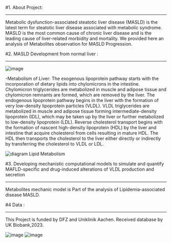 #1.  About Project: 
___________________________________________________________________________________________________________________________________________________________________________________________________________________________

Metabolic dysfunction-associated steatotic liver disease (MASLD) is the latest term for steatotic liver disease associated with metabolic syndrome. MASLD is the most common cause of chronic liver disease and is the leading cause of liver-related morbidity and mortality. 
We provided here an analysis of Metabolites observation for MASLD Progression. 

#2. MASLD Development from normal liver : 
___________________________________________________________________________________________________________________________________________________________________________________________________________________________

![image](https://github.com/Meet2197/Metabolites-Visualisation/assets/125220294/de02ecc0-0049-435b-95c6-e35026025661)

-Metabolism of Liver:  The exogenous lipoprotein pathway starts with the incorporation of dietary lipids into chylomicrons in the intestine. Chylomicron triglycerides are metabolized in muscle and adipose tissue and chylomicron remnants are formed, which are removed by the liver. The endogenous lipoprotein pathway begins in the liver with the formation of very low-density lipoprotein particles (VLDL). VLDL triglycerides are metabolized in muscle and adipose tissue forming intermediate-density lipoprotein (IDL), which may be taken up by the liver or further metabolized to low-density lipoprotein (LDL). Reverse cholesterol transport begins with the formation of nascent high-density lipoprotein (HDL) by the liver and intestine that acquire cholesterol from cells resulting in mature HDL. The HDL then transports the cholesterol to the liver either directly or indirectly by transferring the cholesterol to VLDL or LDL.

![diagram Lipid Metabolism](https://github.com/Meet2197/Metabolites-Visualisation/assets/125220294/c0bb610b-0ba2-45f6-819f-e5c8301a463c)


#3.  Developing mechanistic computational models to simulate and quantify MAFLD-specific and drug-induced alterations of VLDL production and secretion
___________________________________________________________________________________________________________________________________________________________________________________________________________________________
Metabolites mechanic model is Part of the analysis of Lipidemia-associated disease MASLD. 

#4 Data :
___________________________________________________________________________________________________________________________________________________________________________________________________________________________
This Project is funded by DFZ and Uniklinik Aachen. Received database by UK Biobank,2023. 

![image](https://github.com/Meet2197/Metabolites-Visualisation/assets/125220294/4f34da6e-32ad-4356-8f3d-3016dc9fcdf5)  ![image](https://github.com/Meet2197/Metabolites-Visualisation/assets/125220294/50f14128-a55f-4e4a-83af-75b7ebe9a583)

